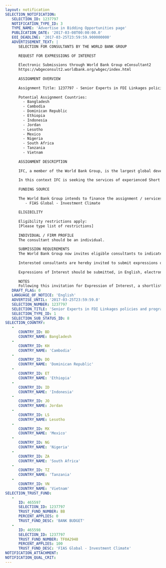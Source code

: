 ```yaml
---
layout: notification
SELECTION_NOTIFICATION: 
   SELECTION_ID: 1237797
   NOTIFICATION_TYPE_ID: 3
   TYPE_NAME: 'Advertise in Bidding Opportunities page'
   PUBLICATION_DATE: '2017-03-08T00:00:00.0'
   EOI_DEADLINE: '2017-03-25T23:59:59.900000000'
   ADVERTISEMENT_TEXT: |
      SELECTION FOR CONSULTANTS BY THE WORLD BANK GROUP
      
      REQUEST FOR EXPRESSIONS OF INTEREST
      
      Electronic Submissions through World Bank Group eConsultant2
      https://wbgeconsult2.worldbank.org/wbgec/index.html
      
      ASSIGNMENT OVERVIEW
      
      Assignment Title: 1237797 - Senior Experts in FDI Linkages policies and programs for developing countries
      
      Potential Assignment Countries:
        - Bangladesh
        - Cambodia
        - Dominican Republic
        - Ethiopia
        - Indonesia
        - Jordan
        - Lesotho
        - Mexico
        - Nigeria
        - South Africa
        - Tanzania
        - Vietnam
      
      ASSIGNMENT DESCRIPTION
      
      IFC, a member of the World Bank Group, is the largest global development institution focused exclusively on promoting the role of private sector in developing countries. One area of growing demand for support from developing countries is in relation to the question of how to best leverage FDI for broader economic development. In particular what specific policies and programs can a country put in place that will help better link foreign investors with domestic companies and help local firms and SME's integrate better into the global economy through these backward linkages/supplier relationships.  
      
      In this context IFC is seeking the services of experienced Short Term Consultants to assist with the scoping, design and delivery of a variety of linkages programs in developing countries. In particular experts with deep experience around the design and implementation of overall linkages programs, demand-supply gap analysis, supplier development programs, supplier databases, matchmaking services, linkages enabling policy environment, incentives and regulations as well as institutional capacity building around linkages programs, are encouraged to submit an EOI. The IFC is looking for linkages program expertise across different sectors. In particular in relation to export manufacturing sectors (e.g. apparel, electronics, automotive, consumer goods), but also experts with strong experience around extractives sectors, food & beverages/agro-processing sectors and tourism sector linkages programs are encouraged to apply.
      
      FUNDING SOURCE
      
      The World Bank Group intends to finance the assignment / services described below under the following:
         - FIAS Global - Investment Climate
      
      ELIGIBILITY
      
      Eligibility restrictions apply:
      [Please type list of restrictions]
      
      INDIVIDUAL / FIRM PROFILE
      The consultant should be an individual. 
      
      SUBMISSION REQUIREMENTS
      The World Bank Group now invites eligible consultants to indicate their interest in providing the services.  Interested consultants must provide a CV with information indicating that they are qualified to perform the services (brochures, description of similar assignments, experience in similar conditions, availability of appropriate skills among staff, etc.).  Please note that the total size of all attachments should be less than 5MB.  
      
      Interested consultants are hereby invited to submit expressions of interest.
      
      Expressions of Interest should be submitted, in English, electronically through World Bank Group eConsultant2 (https://wbgeconsult2.worldbank.org/wbgec/index.html)
      
      NOTES
      Following this invitation for Expression of Interest, a shortlist of qualified firms will be formally invited to submit proposals.  Shortlisting and selection will be subject to the availability of funding.
   DRAFT_FLAG: 0
   LANGUAGE_OF_NOTICE: 'English'
   ADVERTISE_UNTIL: '2017-03-25T23:59:59.0'
   SELECTION_NUMBER: 1237797
   SELECTION_TITLE: 'Senior Experts in FDI Linkages policies and programs for developing countries'
   SELECTION_TYPE_ID: 1
   SELECTION_SUB_STATUS_ID: 8
SELECTION_COUNTRY: 
   - 
      COUNTRY_ID: BD
      COUNTRY_NAME: Bangladesh
   - 
      COUNTRY_ID: KH
      COUNTRY_NAME: 'Cambodia'
   - 
      COUNTRY_ID: DO
      COUNTRY_NAME: 'Dominican Republic'
   - 
      COUNTRY_ID: ET
      COUNTRY_NAME: 'Ethiopia'
   - 
      COUNTRY_ID: ID
      COUNTRY_NAME: 'Indonesia'
   - 
      COUNTRY_ID: JO
      COUNTRY_NAME: Jordan
   - 
      COUNTRY_ID: LS
      COUNTRY_NAME: Lesotho
   - 
      COUNTRY_ID: MX
      COUNTRY_NAME: 'Mexico'
   - 
      COUNTRY_ID: NG
      COUNTRY_NAME: 'Nigeria'
   - 
      COUNTRY_ID: ZA
      COUNTRY_NAME: 'South Africa'
   - 
      COUNTRY_ID: TZ
      COUNTRY_NAME: 'Tanzania'
   - 
      COUNTRY_ID: VN
      COUNTRY_NAME: 'Vietnam'
SELECTION_TRUST_FUND: 
   - 
      ID: 465597
      SELECTION_ID: 1237797
      TRUST_FUND_NUMBER: BB
      PERCENT_APPLIES: 0
      TRUST_FUND_DESC: 'BANK BUDGET'
   - 
      ID: 465598
      SELECTION_ID: 1237797
      TRUST_FUND_NUMBER: TF0A2948
      PERCENT_APPLIES: 100
      TRUST_FUND_DESC: 'FIAS Global - Investment Climate'
NOTIFICATION_ATTACHMENT: 
NOTIFICATION_QUAL_CRIT: 
---
```

